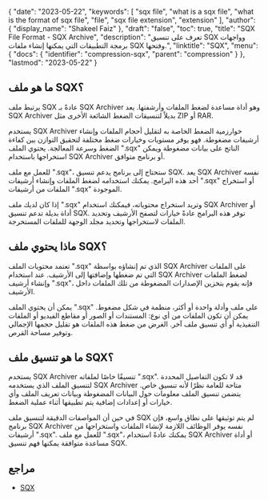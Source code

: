 {
  "date": "2023-05-22",
  "keywords": [
    "sqx file",
    "what is a sqx file",
    "what is the format of sqx file",
    "file",
    "sqx file extension",
    "extension"
  ],
  "author": {
    "display_name": "Shakeel Faiz"
  },
  "draft": "false",
  "toc": true,
  "title": "SQX File Format - SQX Archive",
  "description": "تعرف على تنسيق SQX وواجهات برمجة التطبيقات التي يمكنها إنشاء ملفات SQX وفتحها.",
  "linktitle": "SQX",
  "menu": {
    "docs": {
      "identifier": "compression-sqx",
      "parent": "compression"
    }
  },
  "lastmod": "2023-05-22"
}

## ما هو ملف SQX؟

يرتبط ملف SQX عادةً بـ SQX Archiver وهو أداة مساعدة لضغط الملفات وأرشفتها. يعد SQX Archiver بديلاً لتنسيقات الضغط الشائعة الأخرى مثل ZIP أو RAR.

يستخدم SQX Archiver خوارزمية الضغط الخاصة به لتقليل أحجام الملفات وإنشاء أرشيفات مضغوطة. فهو يوفر مستويات وخيارات ضغط مختلفة لتحقيق التوازن بين كفاءة الضغط وسرعة المعالجة. يحتوي الملف ".sqx" الناتج على بيانات مضغوطة ويمكن استخراجها باستخدام SQX Archiver أو برنامج متوافق.

للعمل مع ملف ".sqx"، ستحتاج إلى برنامج يدعم تنسيق SQX. يعد SQX Archiver نفسه أحد هذه البرامج. يمكنك استخدامه لضغط الملفات وإنشاء أرشيفات ".sqx" أو استخراج الملفات من أرشيفات ".sqx" الموجودة.

إذا كان لديك ملف ".sqx" وتريد استخراج محتوياته، فيمكنك استخدام SQX Archiver أو أداة بديلة تدعم تنسيق SQX. توفر هذه البرامج عادةً خيارات لتصفح الأرشيف وتحديد الملفات لاستخراجها وتحديد مجلد الوجهة للملفات المستخرجة.

## ماذا يحتوي ملف SQX؟

تعتمد محتويات الملف ".sqx" الذي تم إنشاؤه بواسطة SQX Archiver على الملفات التي تم ضغطها وإضافتها إلى الأرشيف. عند استخدام SQX Archiver لضغط الملفات وإنشاء أرشيف ".sqx"، فإنه يقوم بتخزين الإصدارات المضغوطة من تلك الملفات داخل الأرشيف.

يمكن أن يحتوي الملف ".sqx" على ملف وأدلة واحدة أو أكثر، منظمة في شكل مضغوط. يمكن أن تكون الملفات من أي نوع: المستندات أو الصور أو مقاطع الفيديو أو الملفات التنفيذية أو أي تنسيق ملف آخر. الغرض من ضغط هذه الملفات هو تقليل حجمها الإجمالي وتوفير مساحة القرص.

## ما هو تنسيق ملف SQX؟

يستخدم SQX Archiver تنسيقًا خاصًا لملفاته ".sqx". قد لا تكون التفاصيل المحددة لتنسيق الملف الذي يستخدمه SQX Archiver متاحة للعامة نظرًا لأنه تنسيق خاص. يتضمن تنسيق الملف معلومات حول البيانات المضغوطة وبيانات تعريف الملف وأي خيارات أو إعدادات إضافية يتم تطبيقها أثناء عملية الضغط.

في حين أن المواصفات الدقيقة لتنسيق ملف SQX لم يتم توثيقها على نطاق واسع، فإن برنامج SQX Archiver نفسه يوفر الوظائف اللازمة لإنشاء الملفات واستخراجها من أرشيفات ".sqx". للعمل مع ملف ".sqx"، يمكنك عادةً استخدام SQX Archiver أو أداة مساعدة متوافقة يمكنها فهم تنسيق SQX.

## مراجع
* [SQX](https://en.wikipedia.org/wiki/SQX)
